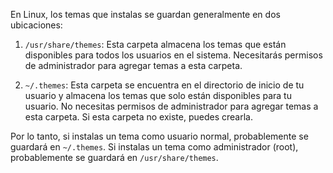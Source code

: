 En Linux, los temas que instalas se guardan generalmente en dos ubicaciones:

1. `/usr/share/themes`: Esta carpeta almacena los temas que están disponibles para todos los usuarios en el sistema. Necesitarás permisos de administrador para agregar temas a esta carpeta.
    
2. `~/.themes`: Esta carpeta se encuentra en el directorio de inicio de tu usuario y almacena los temas que solo están disponibles para tu usuario. No necesitas permisos de administrador para agregar temas a esta carpeta. Si esta carpeta no existe, puedes crearla.
    

Por lo tanto, si instalas un tema como usuario normal, probablemente se guardará en `~/.themes`. Si instalas un tema como administrador (root), probablemente se guardará en `/usr/share/themes`.